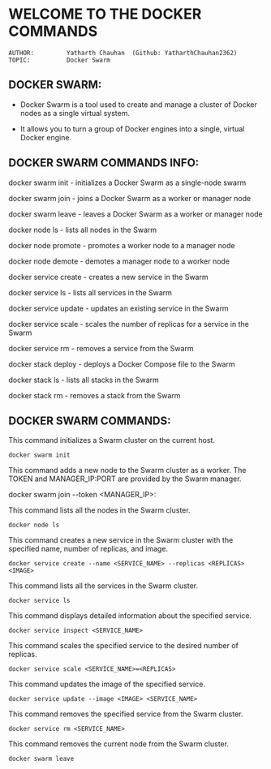 # **WELCOME TO THE DOCKER COMMANDS**

    AUTHOR:         Yatharth Chauhan  (Github: YatharthChauhan2362)
    TOPIC:          Docker Swarm

## DOCKER SWARM:

- Docker Swarm is a tool used to create and manage a cluster of Docker nodes as a single virtual system.

- It allows you to turn a group of Docker engines into a single, virtual Docker engine.

## DOCKER SWARM COMMANDS INFO:

docker swarm init - initializes a Docker Swarm as a single-node swarm

docker swarm join - joins a Docker Swarm as a worker or manager node

docker swarm leave - leaves a Docker Swarm as a worker or manager node

docker node ls - lists all nodes in the Swarm

docker node promote - promotes a worker node to a manager node

docker node demote - demotes a manager node to a worker node

docker service create - creates a new service in the Swarm

docker service ls - lists all services in the Swarm

docker service update - updates an existing service in the Swarm

docker service scale - scales the number of replicas for a
service in the Swarm

docker service rm - removes a service from the Swarm

docker stack deploy - deploys a Docker Compose file to the Swarm

docker stack ls - lists all stacks in the Swarm

docker stack rm - removes a stack from the Swarm

## DOCKER SWARM COMMANDS:

This command initializes a Swarm cluster on the current host.

    docker swarm init

This command adds a new node to the Swarm cluster as a worker. The TOKEN and MANAGER_IP:PORT are provided by the Swarm manager.

docker swarm join --token <TOKEN> <MANAGER_IP>:<PORT>

This command lists all the nodes in the Swarm cluster.

    docker node ls

This command creates a new service in the Swarm cluster with the specified name, number of replicas, and image.

    docker service create --name <SERVICE_NAME> --replicas <REPLICAS> <IMAGE>

This command lists all the services in the Swarm cluster.

    docker service ls

This command displays detailed information about the specified service.

    docker service inspect <SERVICE_NAME>

This command scales the specified service to the desired number of replicas.

    docker service scale <SERVICE_NAME>=<REPLICAS>

This command updates the image of the specified service.

    docker service update --image <IMAGE> <SERVICE_NAME>

This command removes the specified service from the Swarm cluster.

    docker service rm <SERVICE_NAME>

This command removes the current node from the Swarm cluster.

    docker swarm leave
